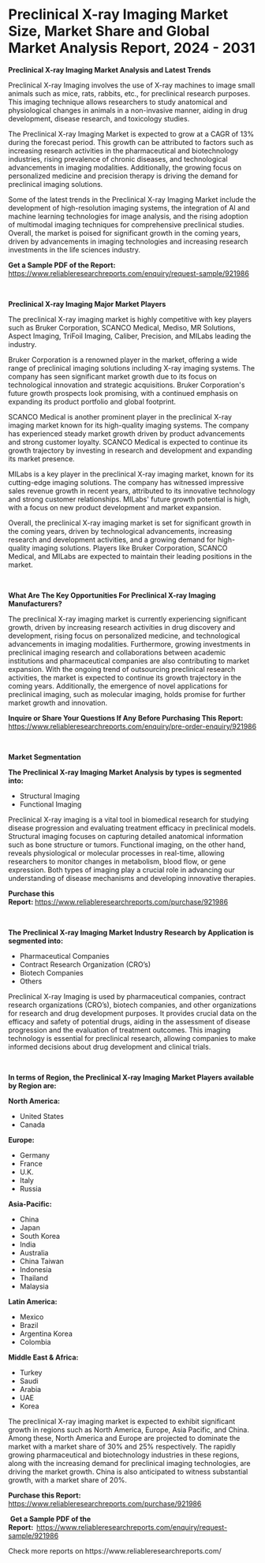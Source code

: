 <p><h1>Preclinical X-ray Imaging Market Size, Market Share and Global Market Analysis Report, 2024 - 2031</h1></p><p><strong>Preclinical X-ray Imaging Market Analysis and Latest Trends</strong></p>
<p><p>Preclinical X-ray Imaging involves the use of X-ray machines to image small animals such as mice, rats, rabbits, etc., for preclinical research purposes. This imaging technique allows researchers to study anatomical and physiological changes in animals in a non-invasive manner, aiding in drug development, disease research, and toxicology studies.</p><p>The Preclinical X-ray Imaging Market is expected to grow at a CAGR of 13% during the forecast period. This growth can be attributed to factors such as increasing research activities in the pharmaceutical and biotechnology industries, rising prevalence of chronic diseases, and technological advancements in imaging modalities. Additionally, the growing focus on personalized medicine and precision therapy is driving the demand for preclinical imaging solutions.</p><p>Some of the latest trends in the Preclinical X-ray Imaging Market include the development of high-resolution imaging systems, the integration of AI and machine learning technologies for image analysis, and the rising adoption of multimodal imaging techniques for comprehensive preclinical studies. Overall, the market is poised for significant growth in the coming years, driven by advancements in imaging technologies and increasing research investments in the life sciences industry.</p></p>
<p><strong>Get a Sample PDF of the Report:&nbsp;</strong> <a href="https://www.reliableresearchreports.com/enquiry/request-sample/921986">https://www.reliableresearchreports.com/enquiry/request-sample/921986</a></p>
<p>&nbsp;</p>
<p><strong>Preclinical X-ray Imaging Major Market Players</strong></p>
<p><p>The preclinical X-ray imaging market is highly competitive with key players such as Bruker Corporation, SCANCO Medical, Mediso, MR Solutions, Aspect Imaging, TriFoil Imaging, Caliber, Precision, and MILabs leading the industry. </p><p>Bruker Corporation is a renowned player in the market, offering a wide range of preclinical imaging solutions including X-ray imaging systems. The company has seen significant market growth due to its focus on technological innovation and strategic acquisitions. Bruker Corporation's future growth prospects look promising, with a continued emphasis on expanding its product portfolio and global footprint.</p><p>SCANCO Medical is another prominent player in the preclinical X-ray imaging market known for its high-quality imaging systems. The company has experienced steady market growth driven by product advancements and strong customer loyalty. SCANCO Medical is expected to continue its growth trajectory by investing in research and development and expanding its market presence.</p><p>MILabs is a key player in the preclinical X-ray imaging market, known for its cutting-edge imaging solutions. The company has witnessed impressive sales revenue growth in recent years, attributed to its innovative technology and strong customer relationships. MILabs' future growth potential is high, with a focus on new product development and market expansion.</p><p>Overall, the preclinical X-ray imaging market is set for significant growth in the coming years, driven by technological advancements, increasing research and development activities, and a growing demand for high-quality imaging solutions. Players like Bruker Corporation, SCANCO Medical, and MILabs are expected to maintain their leading positions in the market.</p></p>
<p>&nbsp;</p>
<p><strong>What Are The Key Opportunities For Preclinical X-ray Imaging Manufacturers?</strong></p>
<p><p>The preclinical X-ray imaging market is currently experiencing significant growth, driven by increasing research activities in drug discovery and development, rising focus on personalized medicine, and technological advancements in imaging modalities. Furthermore, growing investments in preclinical imaging research and collaborations between academic institutions and pharmaceutical companies are also contributing to market expansion. With the ongoing trend of outsourcing preclinical research activities, the market is expected to continue its growth trajectory in the coming years. Additionally, the emergence of novel applications for preclinical imaging, such as molecular imaging, holds promise for further market growth and innovation.</p></p>
<p><strong>Inquire or Share Your Questions If Any Before Purchasing This Report:</strong> <a href="https://www.reliableresearchreports.com/enquiry/pre-order-enquiry/921986">https://www.reliableresearchreports.com/enquiry/pre-order-enquiry/921986</a></p>
<p>&nbsp;</p>
<p><strong>Market Segmentation</strong></p>
<p><strong>The Preclinical X-ray Imaging Market Analysis by types is segmented into:</strong></p>
<p><ul><li>Structural Imaging</li><li>Functional Imaging</li></ul></p>
<p><p>Preclinical X-ray imaging is a vital tool in biomedical research for studying disease progression and evaluating treatment efficacy in preclinical models. Structural imaging focuses on capturing detailed anatomical information such as bone structure or tumors. Functional imaging, on the other hand, reveals physiological or molecular processes in real-time, allowing researchers to monitor changes in metabolism, blood flow, or gene expression. Both types of imaging play a crucial role in advancing our understanding of disease mechanisms and developing innovative therapies.</p></p>
<p><strong>Purchase this Report:&nbsp;</strong><a href="https://www.reliableresearchreports.com/purchase/921986">https://www.reliableresearchreports.com/purchase/921986</a></p>
<p>&nbsp;</p>
<p><strong>The Preclinical X-ray Imaging Market Industry Research by Application is segmented into:</strong></p>
<p><ul><li>Pharmaceutical Companies</li><li>Contract Research Organization (CRO’s)</li><li>Biotech Companies</li><li>Others</li></ul></p>
<p><p>Preclinical X-ray Imaging is used by pharmaceutical companies, contract research organizations (CRO’s), biotech companies, and other organizations for research and drug development purposes. It provides crucial data on the efficacy and safety of potential drugs, aiding in the assessment of disease progression and the evaluation of treatment outcomes. This imaging technology is essential for preclinical research, allowing companies to make informed decisions about drug development and clinical trials.</p></p>
<p>&nbsp;</p>
<p><strong>In terms of Region, the Preclinical X-ray Imaging Market Players available by Region are:</strong></p>
<p>
    <p> <strong> North America: </strong>
        <ul>
            <li>United States</li>
            <li>Canada</li>
        </ul>
        </p> 
    <p> <strong> Europe: </strong>
        <ul>
            <li>Germany</li>
            <li>France</li>
            <li>U.K.</li>
            <li>Italy</li>
            <li>Russia</li>
        </ul>
        </p> 
    <p> <strong> Asia-Pacific: </strong>
        <ul>
            <li>China</li>
            <li>Japan</li>
            <li>South Korea</li>
            <li>India</li>
            <li>Australia</li>
            <li>China Taiwan</li>
            <li>Indonesia</li>
            <li>Thailand</li>
            <li>Malaysia</li>
        </ul>
        </p> 
    <p> <strong> Latin America: </strong>
        <ul>
            <li>Mexico</li>
            <li>Brazil</li>
            <li>Argentina Korea</li>
            <li>Colombia</li>
        </ul>
        </p> 
    <p> <strong> Middle East & Africa: </strong>
        <ul>
            <li>Turkey</li>
            <li>Saudi</li>
            <li>Arabia</li>
            <li>UAE</li>
            <li>Korea</li>
        </ul>
    </p>
    </p>
<p><p>The preclinical X-ray imaging market is expected to exhibit significant growth in regions such as North America, Europe, Asia Pacific, and China. Among these, North America and Europe are projected to dominate the market with a market share of 30% and 25% respectively. The rapidly growing pharmaceutical and biotechnology industries in these regions, along with the increasing demand for preclinical imaging technologies, are driving the market growth. China is also anticipated to witness substantial growth, with a market share of 20%.</p></p>
<p><strong>Purchase this Report: </strong><a href="https://www.reliableresearchreports.com/purchase/921986">https://www.reliableresearchreports.com/purchase/921986</a></p>
<p>&nbsp;<strong>Get a Sample PDF of the Report:&nbsp;&nbsp;</strong><a href="https://www.reliableresearchreports.com/enquiry/request-sample/921986">https://www.reliableresearchreports.com/enquiry/request-sample/921986</a></p>
<p><strong></strong></p>
<p>Check more reports on https://www.reliableresearchreports.com/</p>